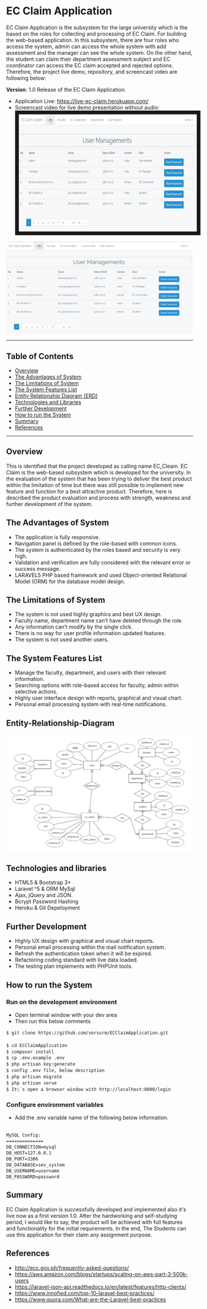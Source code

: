 # EC Claim Application

EC Claim Application is the subsystem for the large university which is the based on the roles for collecting and processing of EC Claim. For building the web-based application. In this subsystem, there are four roles who access the system, admin can access the whole system with add assessment and the manager can see the whole system. On the other hand, the student can claim their department assessment subject and EC coordinator can access the EC claim accepted and rejected options. Therefore, the project live demo, repository, and screencast video are following below:

**Version**: 1.0 Release of the EC Claim Application.

- Application Live: https://live-ec-claim.herokuapp.com/
- Screencast video for live demo presentation without audio:
  <a href="https://youtu.be/Fw8XNQBg3KA"><img src="screencast.jpg" border="10" alt="SEV_System_Live_Demo" width="560" height="315" /></a>

[![EC Claim](screencast.jpg)](https://youtu.be/Fw8XNQBg3KA 'EcClaim Video')

---

## Table of Contents

- [Overview](#overview)
- [The Advantages of System](#The-Advantages-of-System)
- [The Limitations of System](#The-Limitations-of-System)
- [The System Features List](#system-features-list)
- [Entity Relationship Diagram (ERD)](#Entity-Relationship-Diagram)
- [Technologies and Libraries](#technologies-and-libraries)
- [Further Development](#further-development)
- [How to run the System](#how-to-run-the-system)
- [Summary](#summary)
- [References](#references)

---

## Overview

This is identified that the project developed as calling name EC_Cleam. EC Claim is the web-based subsystem which is developed for the university. In the evaluation of the system that has been trying to deliver the best product within the limitation of time but there was still possible to implement new feature and function for a best attractive product. Therefore, here is described the product evaluation and process with strength, weakness and further development of the system.

## The Advantages of System

- The application is fully responsive.
- Navigation panel is defined by the role-based with common icons.
- The system is authenticated by the roles based and security is very high.
- Validation and verification are fully considered with the relevant error or success message.
- LARAVEL5 PHP based framework and used Object-oriented Relational Model (ORM) for the database model design.

## The Limitations of System

- The system is not used highly graphics and best UX design.
- Faculty name, department name can’t have deleted through the role.
- Any information can’t modify by the single click.
- There is no way for user profile information updated features.
- The system is not used another users.

## The System Features List

- Manage the faculty, department, and users with their relevant information.
- Searching options with role-based access for faculty, admin within selective actions.
- Highly user interface design with reports, graphical and visual chart.
- Personal email processing system with real-time notifications.

## Entity-Relationship-Diagram

![arc](eerd.jpg?raw=true 'EERD_Diagram')

## Technologies and libraries

- HTML5 & Bootstrap 3+
- Laravel ^5 & ORM MySql
- Ajax, jQuery and JSON.
- Bcrypt Password Hashing
- Heroku & Git Depeloyment

## Further Development

- Highly UX design with graphical and visual chart reports.
- Personal email processing within the mail notification system.
- Refresh the authentication token when it will be expired.
- Refactoring coding standard with live data loaded.
- The testing plan implements with PHPUnit tools.

## How to run the System

### Run on the development environment

- Open terminal window with your dev area
- Then run this below comments

```sh
$ git clone https://github.com/vorsurm/ECClaimApplication.git

$ cd ECClaimApplication
$ composer install
$ cp .env.example .env
$ php artisan key:generate
$ config .env file, below description
$ php artisan migrate
$ php artisan serve
$ It\`s open a browser window with http://localhost:8000/login

```

### Configure environment variables

- Add the .env variable name of the following below information.

```

MySQL Config:
==============
DB_CONNECTION=mysql
DB_HOST=127.0.0.1
DB_PORT=3306
DB_DATABASE=sev_system
DB_USERNAME=username
DB_PASSWORD=password

```

## Summary

EC Claim Application is successfully developed and implemented also it's live now as a first version 1.0. After the hardworking and self-studying period, I would like to say, the product will be achieved with full features and functionality for the initial requirements. In the end, The Students can use this application for their claim any assignment purpose.

## References

- http://ecc.gov.ph/frequently-asked-questions/
- https://aws.amazon.com/blogs/startups/scaling-on-aws-part-3-500k-users
- https://laravel-json-api.readthedocs.io/en/latest/features/http-clients/
- https://www.innofied.com/top-10-laravel-best-practices/
- https://www.quora.com/What-are-the-Laravel-best-practices

```

```
